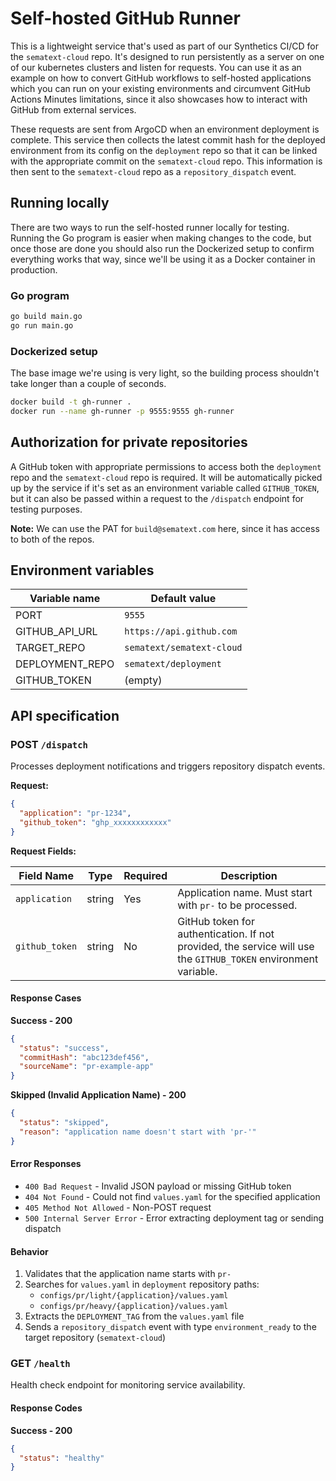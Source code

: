 # Self-hosted GitHub Runner

This is a lightweight service that's used as part of our Synthetics CI/CD for the `sematext-cloud` repo. It's designed to run persistently as a server on one of our kubernetes clusters and listen for requests. You can use it as an example on how to convert GitHub workflows to self-hosted applications which you can run on your existing environments and circumvent GitHub Actions Minutes limitations, since it also showcases how to interact with GitHub from external services.

These requests are sent from ArgoCD when an environment deployment is complete. This service then collects the latest commit hash for the deployed environment from its config on the `deployment` repo so that it can be linked with the appropriate commit on the `sematext-cloud` repo. This information is then sent to the `sematext-cloud` repo as a `repository_dispatch` event.



## Running locally

There are two ways to run the self-hosted runner locally for testing. Running the Go program is easier when making changes to the code, but once those are done you should also run the Dockerized setup to confirm everything works that way, since we'll be using it as a Docker container in production.


### Go program

```bash
go build main.go
go run main.go
```


### Dockerized setup

The base image we're using is very light, so the building process shouldn't take longer than a couple of seconds.

```bash
docker build -t gh-runner .
docker run --name gh-runner -p 9555:9555 gh-runner
```



## Authorization for private repositories

A GitHub token with appropriate permissions to access both the `deployment` repo and the `sematext-cloud` repo is required. It will be automatically picked up by the service if it's set as an environment variable called `GITHUB_TOKEN`, but it can also be passed within a request to the `/dispatch` endpoint for testing purposes.

**Note:** We can use the PAT for `build@sematext.com` here, since it has access to both of the repos.



## Environment variables

| Variable name    | Default value              |
|------------------|----------------------------|
| PORT             | `9555`                     |
| GITHUB_API_URL   | `https://api.github.com`   |
| TARGET_REPO      | `sematext/sematext-cloud`  |
| DEPLOYMENT_REPO  | `sematext/deployment`      |
| GITHUB_TOKEN     | (empty)                    |



## API specification

### POST `/dispatch`

Processes deployment notifications and triggers repository dispatch events.

**Request:**
```json
{
  "application": "pr-1234",
  "github_token": "ghp_xxxxxxxxxxxx"
}
```

**Request Fields:**

| Field Name | Type | Required | Description |
|------------|------|----------|-------------|
| `application` | string | Yes | Application name. Must start with `pr-` to be processed. |
| `github_token` | string | No | GitHub token for authentication. If not provided, the service will use the `GITHUB_TOKEN` environment variable. |

#### Response Cases

**Success - 200**
```json
{
  "status": "success",
  "commitHash": "abc123def456",
  "sourceName": "pr-example-app"
}
```

**Skipped (Invalid Application Name) - 200**
```json
{
  "status": "skipped",
  "reason": "application name doesn't start with 'pr-'"
}
```

#### Error Responses
- `400 Bad Request` - Invalid JSON payload or missing GitHub token
- `404 Not Found` - Could not find `values.yaml` for the specified application
- `405 Method Not Allowed` - Non-POST request
- `500 Internal Server Error` - Error extracting deployment tag or sending dispatch

#### Behavior
1. Validates that the application name starts with `pr-`
2. Searches for `values.yaml` in `deployment` repository paths:
   - `configs/pr/light/{application}/values.yaml`
   - `configs/pr/heavy/{application}/values.yaml`
3. Extracts the `DEPLOYMENT_TAG` from the `values.yaml` file
4. Sends a `repository_dispatch` event with type `environment_ready` to the target repository (`sematext-cloud`)


### GET `/health`

Health check endpoint for monitoring service availability.

#### Response Codes

**Success - 200**
```json
{
  "status": "healthy"
}
```
